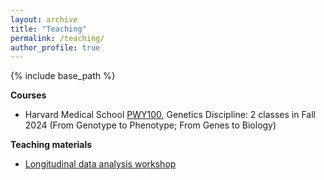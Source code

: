 ```yaml
---
layout: archive
title: "Teaching"
permalink: /teaching/
author_profile: true
---
```


{% include base_path %}

**Courses**  
* Harvard Medical School [PWY100](https://courses.my.harvard.edu/psp/courses/EMPLOYEE/EMPL/h/?tab=HU_CLASS_SEARCH&SearchReqJSON=%7B%22PageNumber%22%3A1%2C%22PageSize%22%3A%22%22%2C%22SortOrder%22%3A%5B%22SCORE%22%5D%2C%22Facets%22%3A%5B%5D%2C%22Category%22%3A%22HU_SCL_SCHEDULED_BRACKETED_COURSES%22%2C%22SearchPropertiesInResults%22%3Atrue%2C%22FacetsInResults%22%3Atrue%2C%22SaveRecent%22%3Afalse%2C%22TopN%22%3A%22%22%2C%22ExcludeBracketed%22%3Atrue%2C%22Exclude300%22%3Afalse%2C%22CombineClassSections%22%3Atrue%2C%22SearchText%22%3A%22pwy%20100%22%2C%22DeepLink%22%3Afalse%7D]), Genetics Discipline: 2 classes in Fall 2024 (From Genotype to Phenotype; From Genes to Biology)

**Teaching materials**  
* [Longitudinal data analysis workshop](https://github.com/kwesterman/lda-workshop)
